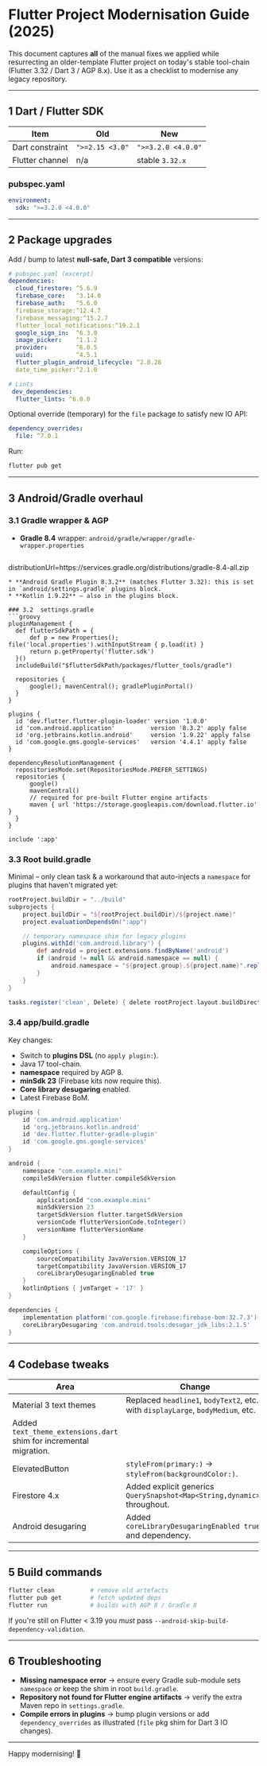 # Flutter Project Modernisation Guide (2025)

This document captures **all** of the manual fixes we applied while resurrecting an older-template Flutter project on today's stable tool-chain (Flutter 3.32 / Dart 3 / AGP 8.x).
Use it as a checklist to modernise any legacy repository.

---

## 1  Dart / Flutter SDK

| Item | Old | New |
|------|------|-----|
| Dart constraint | `">=2.15 <3.0"` | `">=3.2.0 <4.0.0"` |
| Flutter channel | n/a | stable `3.32.x` |

### pubspec.yaml
```yaml
environment:
  sdk: ">=3.2.0 <4.0.0"
```

---

## 2  Package upgrades

Add / bump to latest **null-safe, Dart 3 compatible** versions:

```yaml
# pubspec.yaml (excerpt)
dependencies:
  cloud_firestore: ^5.6.9
  firebase_core:   ^3.14.0
  firebase_auth:   ^5.6.0
  firebase_storage:^12.4.7
  firebase_messaging:^15.2.7
  flutter_local_notifications:^19.2.1
  google_sign_in:  ^6.3.0
  image_picker:    ^1.1.2
  provider:        ^6.0.5
  uuid:            ^4.5.1
  flutter_plugin_android_lifecycle: ^2.0.28
  date_time_picker:^2.1.0

# Lints
 dev_dependencies:
  flutter_lints: ^6.0.0
```

Optional override (temporary) for the `file` package to satisfy new IO API:
```yaml
dependency_overrides:
  file: ^7.0.1
```

Run:
```bash
flutter pub get
```

---

## 3  Android/Gradle overhaul

### 3.1  Gradle wrapper & AGP

* **Gradle 8.4** wrapper: `android/gradle/wrapper/gradle-wrapper.properties`
  ```properties
distributionUrl=https\://services.gradle.org/distributions/gradle-8.4-all.zip
  ```
* **Android Gradle Plugin 8.3.2** (matches Flutter 3.32): this is set in `android/settings.gradle` plugins block.
* **Kotlin 1.9.22** – also in the plugins block.

### 3.2  settings.gradle
```groovy
pluginManagement {
    def flutterSdkPath = {
        def p = new Properties(); file('local.properties').withInputStream { p.load(it) }
        return p.getProperty('flutter.sdk')
    }()
    includeBuild("$flutterSdkPath/packages/flutter_tools/gradle")

    repositories {
        google(); mavenCentral(); gradlePluginPortal()
    }
}

plugins {
    id 'dev.flutter.flutter-plugin-loader' version '1.0.0'
    id 'com.android.application'          version '8.3.2' apply false
    id 'org.jetbrains.kotlin.android'     version '1.9.22' apply false
    id 'com.google.gms.google-services'   version '4.4.1' apply false
}

dependencyResolutionManagement {
    repositoriesMode.set(RepositoriesMode.PREFER_SETTINGS)
    repositories {
        google()
        mavenCentral()
        // required for pre-built Flutter engine artifacts
        maven { url 'https://storage.googleapis.com/download.flutter.io' }
    }
}

include ':app'
```

### 3.3  Root **build.gradle**
Minimal – only clean task & a workaround that auto-injects a `namespace` for plugins that haven't migrated yet:
```groovy
rootProject.buildDir = "../build"
subprojects {
    project.buildDir = "${rootProject.buildDir}/${project.name}"
    project.evaluationDependsOn(":app")

    // temporary namespace shim for legacy plugins
    plugins.withId('com.android.library') {
        def android = project.extensions.findByName('android')
        if (android != null && android.namespace == null) {
            android.namespace = "${project.group}.${project.name}".replaceAll(':', '.')
        }
    }
}

tasks.register('clean', Delete) { delete rootProject.layout.buildDirectory }
```

### 3.4  app/build.gradle

Key changes:
* Switch to **plugins DSL** (no `apply plugin:`).
* Java 17 tool-chain.
* **namespace** required by AGP 8.
* **minSdk 23** (Firebase kits now require this).
* **Core library desugaring** enabled.
* Latest Firebase BoM.

```groovy
plugins {
    id 'com.android.application'
    id 'org.jetbrains.kotlin.android'
    id 'dev.flutter.flutter-gradle-plugin'
    id 'com.google.gms.google-services'
}

android {
    namespace "com.example.mini"
    compileSdkVersion flutter.compileSdkVersion

    defaultConfig {
        applicationId "com.example.mini"
        minSdkVersion 23
        targetSdkVersion flutter.targetSdkVersion
        versionCode flutterVersionCode.toInteger()
        versionName flutterVersionName
    }

    compileOptions {
        sourceCompatibility JavaVersion.VERSION_17
        targetCompatibility JavaVersion.VERSION_17
        coreLibraryDesugaringEnabled true
    }
    kotlinOptions { jvmTarget = '17' }
}

dependencies {
    implementation platform('com.google.firebase:firebase-bom:32.7.3')
    coreLibraryDesugaring 'com.android.tools:desugar_jdk_libs:2.1.5'
}
```

---

## 4  Codebase tweaks

| Area | Change |
|------|--------|
| Material 3 text themes | Replaced `headline1`, `bodyText2`, etc. with `displayLarge`, `bodyMedium`, etc.  
  Added `text_theme_extensions.dart` shim for incremental migration. |
| ElevatedButton | `styleFrom(primary:)` → `styleFrom(backgroundColor:)`. |
| Firestore 4.x | Added explicit generics<br>`QuerySnapshot<Map<String,dynamic>>` throughout. |
| Android desugaring | Added `coreLibraryDesugaringEnabled true` and dependency. |

---

## 5  Build commands

```bash
flutter clean          # remove old artefacts
flutter pub get        # fetch updated deps
flutter run            # builds with AGP 8 / Gradle 8
```

If you're still on Flutter < 3.19 you *must* pass `--android-skip-build-dependency-validation`.

---

## 6  Troubleshooting

* **Missing namespace error** → ensure every Gradle sub-module sets `namespace` *or* keep the shim in root `build.gradle`.
* **Repository not found for Flutter engine artifacts** → verify the extra Maven repo in `settings.gradle`.
* **Compile errors in plugins** → bump plugin versions or add `dependency_overrides` as illustrated (`file` pkg shim for Dart 3 IO changes).

---

Happy modernising! 🎉 